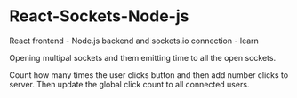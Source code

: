 # React-Sockets-Node-js

React frontend - Node.js backend and sockets.io connection - learn

Opening multipal sockets and them emitting time to all the open sockets.

Count how many times the user clicks button and then add number clicks to server. Then update the global click count to all connected users.
